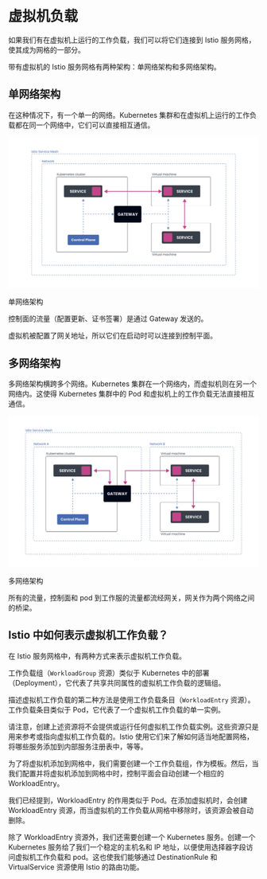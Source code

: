 # 虚拟机负载

如果我们有在虚拟机上运行的工作负载，我们可以将它们连接到 Istio 服务网格，使其成为网格的一部分。

带有虚拟机的 Istio 服务网格有两种架构：单网络架构和多网络架构。

## 单网络架构

在这种情况下，有一个单一的网络。Kubernetes 集群和在虚拟机上运行的工作负载都在同一个网络中，它们可以直接相互通信。

![单网络架构](../images/008i3skNly1gtd5xr6iczj60vr0j70uc02.jpg)

单网络架构

控制面的流量（配置更新、证书签署）是通过 Gateway 发送的。

虚拟机被配置了网关地址，所以它们在启动时可以连接到控制平面。

## 多网络架构

多网络架构横跨多个网络。Kubernetes 集群在一个网络内，而虚拟机则在另一个网络内。这使得 Kubernetes 集群中的 Pod 和虚拟机上的工作负载无法直接相互通信。

![多网络架构](../images/008i3skNly1gtd62xkbgij60vr0j7jt702.jpg)

多网络架构

所有的流量，控制面和 pod 到工作服的流量都流经网关，网关作为两个网络之间的桥梁。

## Istio 中如何表示虚拟机工作负载？

在 Istio 服务网格中，有两种方式来表示虚拟机工作负载。

工作负载组（`WorkloadGroup` 资源）类似于 Kubernetes 中的部署（Deployment），它代表了共享共同属性的虚拟机工作负载的逻辑组。

描述虚拟机工作负载的第二种方法是使用工作负载条目（`WorkloadEntry` 资源）。工作负载条目类似于 Pod，它代表了一个虚拟机工作负载的单一实例。

请注意，创建上述资源将不会提供或运行任何虚拟机工作负载实例。这些资源只是用来参考或指向虚拟机工作负载的。Istio 使用它们来了解如何适当地配置网格，将哪些服务添加到内部服务注册表中，等等。

为了将虚拟机添加到网格中，我们需要创建一个工作负载组，作为模板。然后，当我们配置并将虚拟机添加到网格中时，控制平面会自动创建一个相应的 WorkloadEntry。

我们已经提到，WorkloadEntry 的作用类似于 Pod。在添加虚拟机时，会创建 WorkloadEntry 资源，而当虚拟机的工作负载从网格中移除时，该资源会被自动删除。

除了 WorkloadEntry 资源外，我们还需要创建一个 Kubernetes 服务。创建一个 Kubernetes 服务给了我们一个稳定的主机名和 IP 地址，以便使用选择器字段访问虚拟机工作负载和 pod。这也使我们能够通过 DestinationRule 和 VirtualService 资源使用 Istio 的路由功能。
